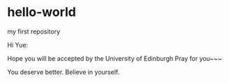 # hello-world
my first repository

Hi Yue:

Hope you will be accepted by the University of Edinburgh 
Pray for you~~~

You deserve better.
Believe in yourself.

